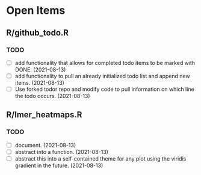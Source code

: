 # Open Items
## R/github_todo.R
### TODO
- [ ] add functionality that allows for completed todo items to be marked with DONE. (2021-08-13)
- [ ] add functionality to pull an already initialized todo list and append new items. (2021-08-13)
- [ ] Use forked todor repo and modify code to pull information on which line the todo occurs. (2021-08-13)
## R/lmer_heatmaps.R
### TODO
- [ ] document. (2021-08-13)
- [ ] abstract into a function. (2021-08-13)
- [ ] abstract this into a self-contained theme for any plot using the viridis gradient in the future. (2021-08-13)
